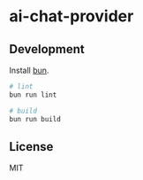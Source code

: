 # ai-chat-provider

## Development

Install [bun](https://bun.sh/docs/installation).

```bash
# lint
bun run lint

# build
bun run build
```

## License

MIT
